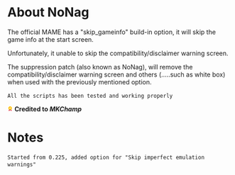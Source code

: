 # About NoNag

The official MAME has a "skip_gameinfo" build-in option, it will skip the game info at the start screen.

Unfortunately, it unable to skip the compatibility/disclaimer warning screen.

The suppression patch (also known as NoNag), will remove the compatibility/disclaimer warning screen and others (.....such as white box) when used with the previously mentioned option.

```
All the scripts has been tested and working properly
```

![Credited](https://github.com/jessefoong238/repo/blob/master/credited.png) **Credited to _MKChamp_**

# Notes

```
Started from 0.225, added option for "Skip imperfect emulation warnings"
```
